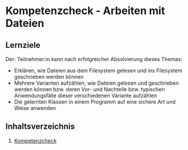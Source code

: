 # Kompetenzcheck - Arbeiten mit Dateien

## Lernziele
Der: Teilnehmer:in kann nach erfolgreicher Absolvierung dieses Themas:
- Erklären, wie Dateien aus dem Filesystem gelesen und ins Filesystem geschrieben werden können
- Mehrere Varianten aufzählen, wie Dateien gelesen und geschrieben werden können bzw. deren Vor- und Nachteile bzw. typischen Anwendungsfälle dieser verschiedenen Variante aufzählen
- Die gelernten Klassen in einem Programm auf eine sichere Art und Weise anwenden

## Inhaltsverzeichnis

1. [Kompetenzcheck](01-kompetenzcheck.md)
